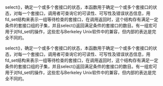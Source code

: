 select()，确定一个或多个套接口的状态，本函数用于确定一个或多个套接口的状态，对每一个套接口，调用者可查询它的可读性、可写性及错误状态信息，用fd_set结构来表示一组等待检查的套接口，在调用返回时，这个结构存有满足一定条件的套接口组的子集，并且select()返回满足条件的套接口的数目。有一组宏可用于对fd_set的操作，这些宏与Berkeley Unix软件中的兼容，但内部的表达是完全不同的。

select()，确定一个或多个套接口的状态，本函数用于确定一个或多个套接口的状态，对每一个套接口，调用者可查询它的可读性、可写性及错误状态信息，用fd_set结构来表示一组等待检查的套接口，在调用返回时，这个结构存有满足一定条件的套接口组的子集，并且select()返回满足条件的套接口的数目。有一组宏可用于对fd_set的操作，这些宏与Berkeley Unix软件中的兼容，但内部的表达是完全不同的。
